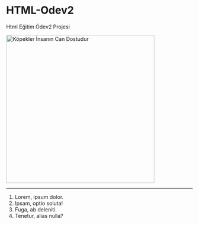 # HTML-Odev2
Html Eğitim Ödev2 Projesi

<!DOCTYPE html>
<html lang="tr">
    <img width="400" height="" src="image/dog.jpg" alt="Köpekler İnsanın Can Dostudur">
    <hr>
<head>
    <meta charset="UTF-8">
    <meta http-equiv="X-UA-Compatible" content="IE=edge">
    <meta name="viewport" content="width=device-width, initial-scale=1.0">
    <title>HTML Ödev2 </title>
    <ol>
        <li>Lorem, ipsum dolor.</li>
        <li>Ipsam, optio soluta!</li>
        <li>Fuga, ab deleniti.</li>
        <li>Tenetur, alias nulla?</li>
    </ol>
